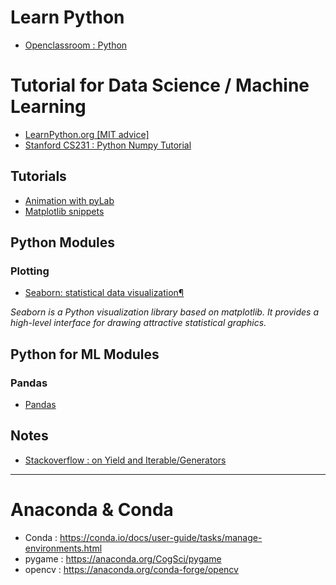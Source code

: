 # Learn Python

- [Openclassroom : Python](https://openclassrooms.com/courses/apprenez-a-programmer-en-python)


# Tutorial for Data Science / Machine Learning

- [LearnPython.org [MIT advice]](http://www.learnpython.org/)
- [Stanford CS231 : Python Numpy Tutorial](http://cs231n.github.io/python-numpy-tutorial/)

## Tutorials

- [Animation with pyLab](http://www.courspython.com/animations.html)
- [Matplotlib snippets](http://www.jdhp.org/docs/notebook/python_matplotlib_snippets_en.html)



## Python Modules

### Plotting
- [Seaborn: statistical data visualization¶](https://seaborn.pydata.org/)

*Seaborn is a Python visualization library based on matplotlib. 
It provides a high-level interface for drawing attractive statistical graphics.*


## Python for ML Modules

### Pandas
- [Pandas](https://pandas.pydata.org/pandas-docs/stable/10min.html)



## Notes

- [Stackoverflow : on Yield and Iterable/Generators](https://stackoverflow.com/questions/231767/what-does-the-yield-keyword-do)


---


# Anaconda & Conda

- Conda : https://conda.io/docs/user-guide/tasks/manage-environments.html
- pygame : https://anaconda.org/CogSci/pygame
- opencv : https://anaconda.org/conda-forge/opencv
